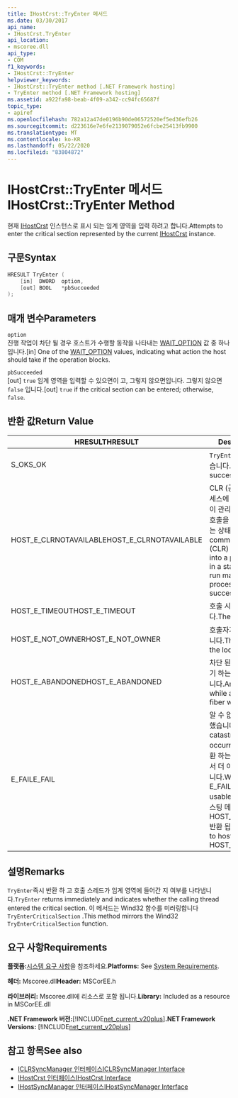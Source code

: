 ```yaml
---
title: IHostCrst::TryEnter 메서드
ms.date: 03/30/2017
api_name:
- IHostCrst.TryEnter
api_location:
- mscoree.dll
api_type:
- COM
f1_keywords:
- IHostCrst::TryEnter
helpviewer_keywords:
- IHostCrst::TryEnter method [.NET Framework hosting]
- TryEnter method [.NET Framework hosting]
ms.assetid: a922fa98-beab-4f09-a342-cc94fc65687f
topic_type:
- apiref
ms.openlocfilehash: 782a12a47de0196b90de06572520ef5ed36efb26
ms.sourcegitcommit: d223616e7e6fe2139079052e6fcbe25413fb9900
ms.translationtype: MT
ms.contentlocale: ko-KR
ms.lasthandoff: 05/22/2020
ms.locfileid: "83804872"
---
```

# <a name="ihostcrsttryenter-method"></a><span data-ttu-id="47cba-102">IHostCrst::TryEnter 메서드</span><span class="sxs-lookup"><span data-stu-id="47cba-102">IHostCrst::TryEnter Method</span></span>
<span data-ttu-id="47cba-103">현재 [IHostCrst](ihostcrst-interface.md) 인스턴스로 표시 되는 임계 영역을 입력 하려고 합니다.</span><span class="sxs-lookup"><span data-stu-id="47cba-103">Attempts to enter the critical section represented by the current [IHostCrst](ihostcrst-interface.md) instance.</span></span>  
  
## <a name="syntax"></a><span data-ttu-id="47cba-104">구문</span><span class="sxs-lookup"><span data-stu-id="47cba-104">Syntax</span></span>  
  
```cpp  
HRESULT TryEnter (  
    [in]  DWORD  option,  
    [out] BOOL   *pbSucceeded  
);  
```  
  
## <a name="parameters"></a><span data-ttu-id="47cba-105">매개 변수</span><span class="sxs-lookup"><span data-stu-id="47cba-105">Parameters</span></span>  
 `option`  
 <span data-ttu-id="47cba-106">진행 작업이 차단 될 경우 호스트가 수행할 동작을 나타내는 [WAIT_OPTION](wait-option-enumeration.md) 값 중 하나입니다.</span><span class="sxs-lookup"><span data-stu-id="47cba-106">[in] One of the [WAIT_OPTION](wait-option-enumeration.md) values, indicating what action the host should take if the operation blocks.</span></span>  
  
 `pbSucceeded`  
 <span data-ttu-id="47cba-107">[out] `true` 임계 영역을 입력할 수 있으면이 고, 그렇지 않으면입니다. 그렇지 않으면 `false` 입니다.</span><span class="sxs-lookup"><span data-stu-id="47cba-107">[out] `true` if the critical section can be entered; otherwise, `false`.</span></span>  
  
## <a name="return-value"></a><span data-ttu-id="47cba-108">반환 값</span><span class="sxs-lookup"><span data-stu-id="47cba-108">Return Value</span></span>  
  
|<span data-ttu-id="47cba-109">HRESULT</span><span class="sxs-lookup"><span data-stu-id="47cba-109">HRESULT</span></span>|<span data-ttu-id="47cba-110">Description</span><span class="sxs-lookup"><span data-stu-id="47cba-110">Description</span></span>|  
|-------------|-----------------|  
|<span data-ttu-id="47cba-111">S_OK</span><span class="sxs-lookup"><span data-stu-id="47cba-111">S_OK</span></span>|<span data-ttu-id="47cba-112">`TryEnter`성공적으로 반환 되었습니다.</span><span class="sxs-lookup"><span data-stu-id="47cba-112">`TryEnter` returned successfully.</span></span>|  
|<span data-ttu-id="47cba-113">HOST_E_CLRNOTAVAILABLE</span><span class="sxs-lookup"><span data-stu-id="47cba-113">HOST_E_CLRNOTAVAILABLE</span></span>|<span data-ttu-id="47cba-114">CLR (공용 언어 런타임)이 프로세스에 로드 되지 않았거나 CLR이 관리 코드를 실행할 수 없거나 호출을 성공적으로 처리할 수 없는 상태에 있습니다.</span><span class="sxs-lookup"><span data-stu-id="47cba-114">The common language runtime (CLR) has not been loaded into a process, or the CLR is in a state in which it cannot run managed code or process the call successfully.</span></span>|  
|<span data-ttu-id="47cba-115">HOST_E_TIMEOUT</span><span class="sxs-lookup"><span data-stu-id="47cba-115">HOST_E_TIMEOUT</span></span>|<span data-ttu-id="47cba-116">호출 시간이 초과 되었습니다.</span><span class="sxs-lookup"><span data-stu-id="47cba-116">The call timed out.</span></span>|  
|<span data-ttu-id="47cba-117">HOST_E_NOT_OWNER</span><span class="sxs-lookup"><span data-stu-id="47cba-117">HOST_E_NOT_OWNER</span></span>|<span data-ttu-id="47cba-118">호출자가 잠금을 소유 하지 않습니다.</span><span class="sxs-lookup"><span data-stu-id="47cba-118">The caller does not own the lock.</span></span>|  
|<span data-ttu-id="47cba-119">HOST_E_ABANDONED</span><span class="sxs-lookup"><span data-stu-id="47cba-119">HOST_E_ABANDONED</span></span>|<span data-ttu-id="47cba-120">차단 된 스레드나 파이버에서 대기 하는 동안 이벤트를 취소 했습니다.</span><span class="sxs-lookup"><span data-stu-id="47cba-120">An event was canceled while a blocked thread or fiber was waiting on it.</span></span>|  
|<span data-ttu-id="47cba-121">E_FAIL</span><span class="sxs-lookup"><span data-stu-id="47cba-121">E_FAIL</span></span>|<span data-ttu-id="47cba-122">알 수 없는 치명적인 오류가 발생 했습니다.</span><span class="sxs-lookup"><span data-stu-id="47cba-122">An unknown catastrophic failure occurred.</span></span> <span data-ttu-id="47cba-123">메서드가 E_FAIL 반환 하는 경우 해당 프로세스 내에서 더 이상 CLR을 사용할 수 없습니다.</span><span class="sxs-lookup"><span data-stu-id="47cba-123">When a method returns E_FAIL, the CLR is no longer usable within the process.</span></span> <span data-ttu-id="47cba-124">호스팅 메서드를 이후에 호출 하면 HOST_E_CLRNOTAVAILABLE 반환 됩니다.</span><span class="sxs-lookup"><span data-stu-id="47cba-124">Subsequent calls to hosting methods return HOST_E_CLRNOTAVAILABLE.</span></span>|  
  
## <a name="remarks"></a><span data-ttu-id="47cba-125">설명</span><span class="sxs-lookup"><span data-stu-id="47cba-125">Remarks</span></span>  
 <span data-ttu-id="47cba-126">`TryEnter`즉시 반환 하 고 호출 스레드가 임계 영역에 들어간 지 여부를 나타냅니다.</span><span class="sxs-lookup"><span data-stu-id="47cba-126">`TryEnter` returns immediately and indicates whether the calling thread entered the critical section.</span></span> <span data-ttu-id="47cba-127">이 메서드는 Wind32 함수를 미러링합니다 `TryEnterCriticalSection` .</span><span class="sxs-lookup"><span data-stu-id="47cba-127">This method mirrors the Wind32 `TryEnterCriticalSection` function.</span></span>  
  
## <a name="requirements"></a><span data-ttu-id="47cba-128">요구 사항</span><span class="sxs-lookup"><span data-stu-id="47cba-128">Requirements</span></span>  
 <span data-ttu-id="47cba-129">**플랫폼:**[시스템 요구 사항](../../get-started/system-requirements.md)을 참조하세요.</span><span class="sxs-lookup"><span data-stu-id="47cba-129">**Platforms:** See [System Requirements](../../get-started/system-requirements.md).</span></span>  
  
 <span data-ttu-id="47cba-130">**헤더:** Mscoree.dll</span><span class="sxs-lookup"><span data-stu-id="47cba-130">**Header:** MSCorEE.h</span></span>  
  
 <span data-ttu-id="47cba-131">**라이브러리:** Mscoree.dll에 리소스로 포함 됩니다.</span><span class="sxs-lookup"><span data-stu-id="47cba-131">**Library:** Included as a resource in MSCorEE.dll</span></span>  
  
 <span data-ttu-id="47cba-132">**.NET Framework 버전:**[!INCLUDE[net_current_v20plus](../../../../includes/net-current-v20plus-md.md)]</span><span class="sxs-lookup"><span data-stu-id="47cba-132">**.NET Framework Versions:** [!INCLUDE[net_current_v20plus](../../../../includes/net-current-v20plus-md.md)]</span></span>  
  
## <a name="see-also"></a><span data-ttu-id="47cba-133">참고 항목</span><span class="sxs-lookup"><span data-stu-id="47cba-133">See also</span></span>

- [<span data-ttu-id="47cba-134">ICLRSyncManager 인터페이스</span><span class="sxs-lookup"><span data-stu-id="47cba-134">ICLRSyncManager Interface</span></span>](iclrsyncmanager-interface.md)
- [<span data-ttu-id="47cba-135">IHostCrst 인터페이스</span><span class="sxs-lookup"><span data-stu-id="47cba-135">IHostCrst Interface</span></span>](ihostcrst-interface.md)
- [<span data-ttu-id="47cba-136">IHostSyncManager 인터페이스</span><span class="sxs-lookup"><span data-stu-id="47cba-136">IHostSyncManager Interface</span></span>](ihostsyncmanager-interface.md)
